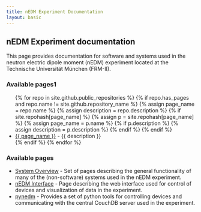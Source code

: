 ```yaml
---
title: nEDM Experiment Documentation 
layout: basic
---
```


## nEDM Experiment documentation

This page provides documentation for software and systems used in the neutron
electric dipole moment (nEDM) experiment located at the Technische Universität
München (FRM-II).


<h3 id="available-pages1">Available pages1</h3>
<ul>
{% for repo in site.github.public_repositories %}
{% if repo.has_pages and repo.name != site.github.repository_name %}
{% assign page_name = repo.name %}
{% assign description = repo.description %}
{% if site.repohash[page_name] %}
  {% assign p = site.repohash[page_name] %}
  {% assign page_name = p.name %}
  {% if p.description %}
    {% assign description = p.description %}
  {% endif %}
{% endif %}
  <li>
    <a href="{{ site.baseurl }}{{ repo.name }}">{{ page_name }}</a> - {{ description }}
  </li>
{% endif %}
{% endfor %}
</ul>

### Available pages
* [System Overview](System-Overview) - Set of pages describing the
general functionality of many of the (non-software) systems used in the nEDM
experiment.
* [nEDM Interface](nEDM-Interface) - Page describing the web interface used for
control of devices and visualization of data in the experiment.
* [pynedm](Python-Slow-Control) - Provides a set of python tools for controlling devices and communicating with the central CouchDB server used in the experiment.

